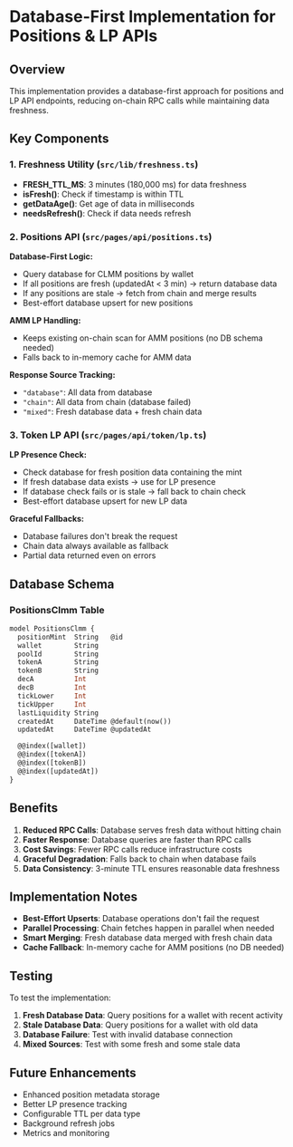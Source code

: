 # Database-First Implementation for Positions & LP APIs

## Overview

This implementation provides a database-first approach for positions and LP API endpoints, reducing on-chain RPC calls while maintaining data freshness.

## Key Components

### 1. Freshness Utility (`src/lib/freshness.ts`)

- **FRESH_TTL_MS**: 3 minutes (180,000 ms) for data freshness
- **isFresh()**: Check if timestamp is within TTL
- **getDataAge()**: Get age of data in milliseconds
- **needsRefresh()**: Check if data needs refresh

### 2. Positions API (`src/pages/api/positions.ts`)

**Database-First Logic:**
- Query database for CLMM positions by wallet
- If all positions are fresh (updatedAt < 3 min) → return database data
- If any positions are stale → fetch from chain and merge results
- Best-effort database upsert for new positions

**AMM LP Handling:**
- Keeps existing on-chain scan for AMM positions (no DB schema needed)
- Falls back to in-memory cache for AMM data

**Response Source Tracking:**
- `"database"`: All data from database
- `"chain"`: All data from chain (database failed)
- `"mixed"`: Fresh database data + fresh chain data

### 3. Token LP API (`src/pages/api/token/lp.ts`)

**LP Presence Check:**
- Check database for fresh position data containing the mint
- If fresh database data exists → use for LP presence
- If database check fails or is stale → fall back to chain check
- Best-effort database upsert for new LP data

**Graceful Fallbacks:**
- Database failures don't break the request
- Chain data always available as fallback
- Partial data returned even on errors

## Database Schema

### PositionsClmm Table
```sql
model PositionsClmm {
  positionMint  String   @id
  wallet        String
  poolId        String
  tokenA        String
  tokenB        String
  decA          Int
  decB          Int
  tickLower     Int
  tickUpper     Int
  lastLiquidity String
  createdAt     DateTime @default(now())
  updatedAt     DateTime @updatedAt

  @@index([wallet])
  @@index([tokenA])
  @@index([tokenB])
  @@index([updatedAt])
}
```

## Benefits

1. **Reduced RPC Calls**: Database serves fresh data without hitting chain
2. **Faster Response**: Database queries are faster than RPC calls
3. **Cost Savings**: Fewer RPC calls reduce infrastructure costs
4. **Graceful Degradation**: Falls back to chain when database fails
5. **Data Consistency**: 3-minute TTL ensures reasonable data freshness

## Implementation Notes

- **Best-Effort Upserts**: Database operations don't fail the request
- **Parallel Processing**: Chain fetches happen in parallel when needed
- **Smart Merging**: Fresh database data merged with fresh chain data
- **Cache Fallback**: In-memory cache for AMM positions (no DB needed)

## Testing

To test the implementation:

1. **Fresh Database Data**: Query positions for a wallet with recent activity
2. **Stale Database Data**: Query positions for a wallet with old data
3. **Database Failure**: Test with invalid database connection
4. **Mixed Sources**: Test with some fresh and some stale data

## Future Enhancements

- Enhanced position metadata storage
- Better LP presence tracking
- Configurable TTL per data type
- Background refresh jobs
- Metrics and monitoring
